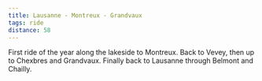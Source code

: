 ```yaml
---
title: Lausanne - Montreux - Grandvaux
tags: ride
distance: 58
---
```


First ride of the year along the lakeside to Montreux.  Back to Vevey, then up to Chexbres and Grandvaux.  Finally back to Lausanne through Belmont and Chailly.
